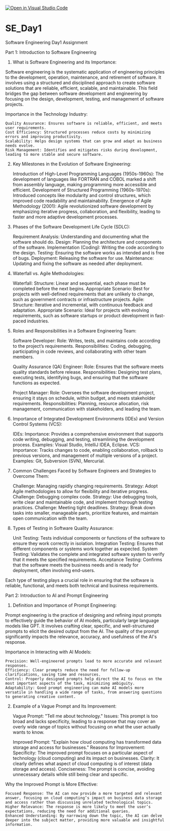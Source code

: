 [![Open in Visual Studio Code](https://classroom.github.com/assets/open-in-vscode-2e0aaae1b6195c2367325f4f02e2d04e9abb55f0b24a779b69b11b9e10269abc.svg)](https://classroom.github.com/online_ide?assignment_repo_id=15560644&assignment_repo_type=AssignmentRepo)
# SE_Day1
Software Engineering Day1 Assignment

Part 1: Introduction to Software Engineering

1. What is Software Engineering and its Importance:

Software engineering is the systematic application of engineering principles to the development, operation, maintenance, and retirement of software. It involves using a structured and disciplined approach to create software solutions that are reliable, efficient, scalable, and maintainable. This field bridges the gap between software development and engineering by focusing on the design, development, testing, and management of software projects.

Importance in the Technology Industry:

    Quality Assurance: Ensures software is reliable, efficient, and meets user requirements.
    Cost Efficiency: Structured processes reduce costs by minimizing errors and improving productivity.
    Scalability: Helps design systems that can grow and adapt as business needs evolve.
    Risk Management: Identifies and mitigates risks during development, leading to more stable and secure software.

2. Key Milestones in the Evolution of Software Engineering:

    Introduction of High-Level Programming Languages (1950s-1960s): The development of languages like FORTRAN and COBOL marked a shift from assembly language, making programming more accessible and efficient.
    Development of Structured Programming (1960s-1970s): Introduced concepts like modularity and control structures, which improved code readability and maintainability.
    Emergence of Agile Methodology (2001): Agile revolutionized software development by emphasizing iterative progress, collaboration, and flexibility, leading to faster and more adaptive development processes.

3. Phases of the Software Development Life Cycle (SDLC):

    Requirement Analysis: Understanding and documenting what the software should do.
    Design: Planning the architecture and components of the software.
    Implementation (Coding): Writing the code according to the design.
    Testing: Ensuring the software works as intended and is free of bugs.
    Deployment: Releasing the software for use.
    Maintenance: Updating and fixing the software as needed after deployment.

4. Waterfall vs. Agile Methodologies:

    Waterfall:
        Structure: Linear and sequential, each phase must be completed before the next begins.
        Appropriate Scenario: Best for projects with well-defined requirements that are unlikely to change, such as government contracts or infrastructure projects.
    Agile:
        Structure: Iterative and incremental, with continuous feedback and adaptation.
        Appropriate Scenario: Ideal for projects with evolving requirements, such as software startups or product development in fast-paced industries.

5. Roles and Responsibilities in a Software Engineering Team:

    Software Developer:
        Role: Writes, tests, and maintains code according to the project’s requirements.
        Responsibilities: Coding, debugging, participating in code reviews, and collaborating with other team members.

    Quality Assurance (QA) Engineer:
        Role: Ensures that the software meets quality standards before release.
        Responsibilities: Designing test plans, executing tests, identifying bugs, and ensuring that the software functions as expected.

    Project Manager:
        Role: Oversees the software development project, ensuring it stays on schedule, within budget, and meets stakeholder requirements.
        Responsibilities: Planning, resource allocation, risk management, communication with stakeholders, and leading the team.

6. Importance of Integrated Development Environments (IDEs) and Version Control Systems (VCS):

    IDEs:
        Importance: Provides a comprehensive environment that supports code writing, debugging, and testing, streamlining the development process.
        Examples: Visual Studio, IntelliJ IDEA, Eclipse.
    VCS:
        Importance: Tracks changes to code, enabling collaboration, rollback to previous versions, and management of multiple versions of a project.
        Examples: Git, Subversion (SVN), Mercurial.

7. Common Challenges Faced by Software Engineers and Strategies to Overcome Them:

    Challenge: Managing rapidly changing requirements.
        Strategy: Adopt Agile methodologies to allow for flexibility and iterative progress.
    Challenge: Debugging complex code.
        Strategy: Use debugging tools, write clear and maintainable code, and implement thorough testing practices.
    Challenge: Meeting tight deadlines.
        Strategy: Break down tasks into smaller, manageable parts, prioritize features, and maintain open communication with the team.

8. Types of Testing in Software Quality Assurance:

    Unit Testing: Tests individual components or functions of the software to ensure they work correctly in isolation.
    Integration Testing: Ensures that different components or systems work together as expected.
    System Testing: Validates the complete and integrated software system to verify that it meets the specified requirements.
    Acceptance Testing: Confirms that the software meets the business needs and is ready for deployment, often involving end-users.

Each type of testing plays a crucial role in ensuring that the software is reliable, functional, and meets both technical and business requirements.



Part 2: Introduction to AI and Prompt Engineering

1. Definition and Importance of Prompt Engineering:

Prompt engineering is the practice of designing and refining input prompts to effectively guide the behavior of AI models, particularly large language models like GPT. It involves crafting clear, specific, and well-structured prompts to elicit the desired output from the AI. The quality of the prompt significantly impacts the relevance, accuracy, and usefulness of the AI's response.

Importance in Interacting with AI Models:

    Precision: Well-engineered prompts lead to more accurate and relevant responses.
    Efficiency: Clear prompts reduce the need for follow-up clarifications, saving time and resources.
    Control: Properly designed prompts help direct the AI to focus on the most important aspects of the task, minimizing ambiguity.
    Adaptability: Good prompt engineering can make AI models more versatile in handling a wide range of tasks, from answering questions to generating creative content.

2. Example of a Vague Prompt and Its Improvement:

    Vague Prompt: "Tell me about technology."
        Issues: This prompt is too broad and lacks specificity, leading to a response that may cover an overly wide range of topics without focusing on what the user actually wants to know.

    Improved Prompt: "Explain how cloud computing has transformed data storage and access for businesses."
        Reasons for Improvement:
            Specificity: The improved prompt focuses on a particular aspect of technology (cloud computing) and its impact on businesses.
            Clarity: It clearly defines what aspect of cloud computing is of interest (data storage and access).
            Conciseness: The prompt is concise, avoiding unnecessary details while still being clear and specific.

Why the Improved Prompt is More Effective:

    Focused Response: The AI can now provide a more targeted and relevant answer, focusing on cloud computing’s impact on business data storage and access rather than discussing unrelated technological topics.
    Higher Relevance: The response is more likely to meet the user’s expectations, reducing the need for additional queries.
    Enhanced Understanding: By narrowing down the topic, the AI can delve deeper into the subject matter, providing more valuable and insightful information.
